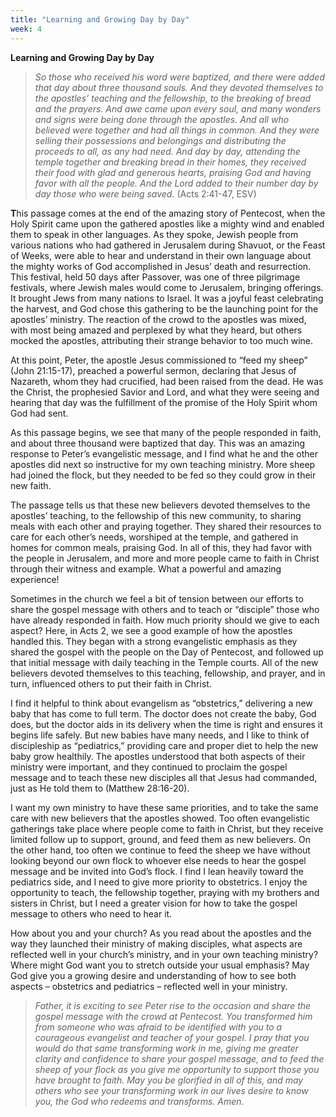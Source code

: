 ```yaml
---
title: "Learning and Growing Day by Day"
week: 4
---
```


**Learning and Growing Day by Day**

> *So those who received his word were baptized, and there were added
> that day about three thousand souls. And they devoted themselves to
> the apostles’ teaching and the fellowship, to the breaking of bread
> and the prayers. And awe came upon every soul, and many wonders and
> signs were being done through the apostles. And all who believed were
> together and had all things in common. And they were selling their
> possessions and belongings and distributing the proceeds to all, as
> any had need. And day by day, attending the temple together and
> breaking bread in their homes, they received their food with glad and
> generous hearts, praising God and having favor with all the people.
> And the Lord added to their number day by day those who were being
> saved.* (Acts 2:41-47, ESV)

**T**his passage comes at the end of the amazing story of Pentecost,
when the Holy Spirit came upon the gathered apostles like a mighty wind
and enabled them to speak in other languages. As they spoke, Jewish
people from various nations who had gathered in Jerusalem during
Shavuot, or the Feast of Weeks, were able to hear and understand in
their own language about the mighty works of God accomplished in Jesus’
death and resurrection. This festival, held 50 days after Passover, was
one of three pilgrimage festivals, where Jewish males would come to
Jerusalem, bringing offerings. It brought Jews from many nations to
Israel. It was a joyful feast celebrating the harvest, and God chose
this gathering to be the launching point for the apostles’ ministry. The
reaction of the crowd to the apostles was mixed, with most being amazed
and perplexed by what they heard, but others mocked the apostles,
attributing their strange behavior to too much wine.

At this point, Peter, the apostle Jesus commissioned to “feed my sheep”
(John 21:15-17), preached a powerful sermon, declaring that Jesus of
Nazareth, whom they had crucified, had been raised from the dead. He was
the Christ, the prophesied Savior and Lord, and what they were seeing
and hearing that day was the fulfillment of the promise of the Holy
Spirit whom God had sent.

As this passage begins, we see that many of the people responded in
faith, and about three thousand were baptized that day. This was an
amazing response to Peter’s evangelistic message, and I find what he and
the other apostles did next so instructive for my own teaching ministry.
More sheep had joined the flock, but they needed to be fed so they could
grow in their new faith.

The passage tells us that these new believers devoted themselves to the
apostles’ teaching, to the fellowship of this new community, to sharing
meals with each other and praying together. They shared their resources
to care for each other’s needs, worshiped at the temple, and gathered in
homes for common meals, praising God. In all of this, they had favor
with the people in Jerusalem, and more and more people came to faith in
Christ through their witness and example. What a powerful and amazing
experience!

Sometimes in the church we feel a bit of tension between our efforts to
share the gospel message with others and to teach or “disciple” those
who have already responded in faith. How much priority should we give to
each aspect? Here, in Acts 2, we see a good example of how the apostles
handled this. They began with a strong evangelistic emphasis as they
shared the gospel with the people on the Day of Pentecost, and followed
up that initial message with daily teaching in the Temple courts. All of
the new believers devoted themselves to this teaching, fellowship, and
prayer, and in turn, influenced others to put their faith in Christ.

I find it helpful to think about evangelism as “obstetrics,” delivering
a new baby that has come to full term. The doctor does not create the
baby, God does, but the doctor aids in its delivery when the time is
right and ensures it begins life safely. But new babies have many needs,
and I like to think of discipleship as “pediatrics,” providing care and
proper diet to help the new baby grow healthily. The apostles understood
that both aspects of their ministry were important, and they continued
to proclaim the gospel message and to teach these new disciples all that
Jesus had commanded, just as He told them to (Matthew 28:16-20).

I want my own ministry to have these same priorities, and to take the
same care with new believers that the apostles showed. Too often
evangelistic gatherings take place where people come to faith in Christ,
but they receive limited follow up to support, ground, and feed them as
new believers. On the other hand, too often we continue to feed the
sheep we have without looking beyond our own flock to whoever else needs
to hear the gospel message and be invited into God’s flock. I find I
lean heavily toward the pediatrics side, and I need to give more
priority to obstetrics. I enjoy the opportunity to teach, the fellowship
together, praying with my brothers and sisters in Christ, but I need a
greater vision for how to take the gospel message to others who need to
hear it.

How about you and your church? As you read about the apostles and the
way they launched their ministry of making disciples, what aspects are
reflected well in your church’s ministry, and in your own teaching
ministry? Where might God want you to stretch outside your usual
emphasis? May God give you a growing desire and understanding of how to
see both aspects – obstetrics and pediatrics – reflected well in your
ministry.

> *Father, it is exciting to see Peter rise to the occasion and share
> the gospel message with the crowd at Pentecost. You transformed him
> from someone who was afraid to be identified with you to a courageous
> evangelist and teacher of your gospel. I pray that you would do that
> same transforming work in me, giving me greater clarity and confidence
> to share your gospel message, and to feed the sheep of your flock as
> you give me opportunity to support those you have brought to faith.
> May you be glorified in all of this, and may others who see your
> transforming work in our lives desire to know you, the God who redeems
> and transforms. Amen.*

